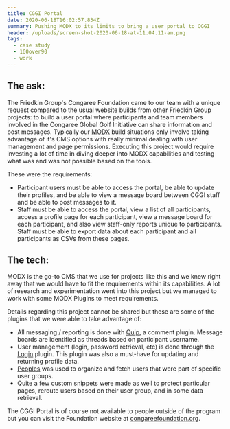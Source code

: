 ```yaml
---
title: CGGI Portal
date: 2020-06-18T16:02:57.834Z
summary: Pushing MODX to its limits to bring a user portal to CGGI
header: /uploads/screen-shot-2020-06-18-at-11.04.11-am.png
tags:
  - case study
  - 160over90
  - work
---
```

## The ask:

The Friedkin Group's Congaree Foundation came to our team with a unique request compared to the usual website builds from other Friedkin Group projects: to build a user portal where participants and team members involved in the Congaree Global Golf Initiative can share information and post messages. Typically our [MODX](https://modx.com/) build situations only involve taking advantage of it's CMS options with really minimal dealing with user management and page permissions. Executing this project would require investing a lot of time in diving deeper into MODX capabilities and testing what was and was not possible based on the tools.

These were the requirements:

* Participant users must be able to access the portal, be able to update their profiles, and be able to view a message board between CGGI staff and be able to post messages to it.
* Staff must be able to access the portal, view a list of all participants, access a profile page for each participant, view a message board for each participant, and also view staff-only reports unique to participants. Staff must be able to export data about each participant and all participants as CSVs from these pages.

## The tech:

MODX is the go-to CMS that we use for projects like this and we knew right away that we would have to fit the requirements within its capabilities. A lot of research and experimentation went into this project but we managed to work with some MODX Plugins to meet requirements.

Details regarding this project cannot be shared but these are some of the plugins that we were able to take advantage of:

* All messaging / reporting is done with [Quip](https://docs.modx.com/current/en/extras/quip/index), a comment plugin. Message boards are identified as threads based on participant username.
* User management (login, password retrieval, etc) is done through the [Login](https://docs.modx.com/current/en/extras/login/login) plugin. This plugin was also a must-have for updating and returning profile data.
* [Peoples](https://docs.modx.com/current/en/extras/peoples) was used to organize and fetch users that were part of specific user groups.
* Quite a few custom snippets were made as well to protect particular pages, reroute users based on their user group, and in some data retrieval.

The CGGI Portal is of course not available to people outside of the program but you can visit the Foundation website at [congareefoundation.org](http://congareefoundation.org).